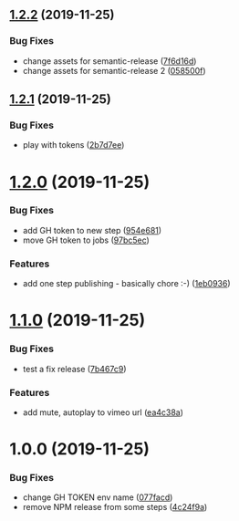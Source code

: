 ## [1.2.2](https://github.com/wirths/react-responsive-video/compare/v1.2.1...v1.2.2) (2019-11-25)


### Bug Fixes

* change assets for semantic-release ([7f6d16d](https://github.com/wirths/react-responsive-video/commit/7f6d16d5cf98aa4ccd32726f0c729891815d387a))
* change assets for semantic-release 2 ([058500f](https://github.com/wirths/react-responsive-video/commit/058500f2fd71e5cd6ecae96676144d934b3ba792))

## [1.2.1](https://github.com/wirths/react-responsive-video/compare/v1.2.0...v1.2.1) (2019-11-25)


### Bug Fixes

* play with tokens ([2b7d7ee](https://github.com/wirths/react-responsive-video/commit/2b7d7ee2510310b842dfe8d6e8710b52e3db7369))

# [1.2.0](https://github.com/wirths/react-responsive-video/compare/v1.1.0...v1.2.0) (2019-11-25)


### Bug Fixes

* add GH token to new step ([954e681](https://github.com/wirths/react-responsive-video/commit/954e6817ee6dc5cc6bfa9e8a66708932d8cb18d1))
* move GH token to jobs ([97bc5ec](https://github.com/wirths/react-responsive-video/commit/97bc5ecb50ad12ab0b0893e1ed5f3f4000608f25))


### Features

* add one step publishing - basically chore :-) ([1eb0936](https://github.com/wirths/react-responsive-video/commit/1eb0936b551a56ee64adbe55f4b0f28491f19545))

# [1.1.0](https://github.com/wirths/react-responsive-video/compare/v1.0.0...v1.1.0) (2019-11-25)


### Bug Fixes

* test a fix release ([7b467c9](https://github.com/wirths/react-responsive-video/commit/7b467c97c63c17a4e896901195504bffcb3ac085))


### Features

* add mute, autoplay to vimeo url ([ea4c38a](https://github.com/wirths/react-responsive-video/commit/ea4c38af7c398bf8a1e2b6a0a297b34cb9037116))

# 1.0.0 (2019-11-25)


### Bug Fixes

* change GH TOKEN env name ([077facd](https://github.com/wirths/react-responsive-video/commit/077facd372626f7b956f26aac8957fa8166e927f))
* remove NPM release from some steps ([4c24f9a](https://github.com/wirths/react-responsive-video/commit/4c24f9a58dd78086e932ca35b0375603656dc1c7))
